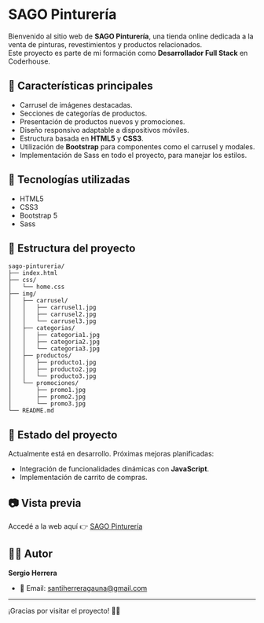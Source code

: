 # SAGO Pinturería

Bienvenido al sitio web de **SAGO Pinturería**, una tienda online dedicada a la venta de pinturas, revestimientos y productos relacionados.  
Este proyecto es parte de mi formación como **Desarrollador Full Stack** en Coderhouse.

## 🌟 Características principales

- Carrusel de imágenes destacadas.
- Secciones de categorías de productos.
- Presentación de productos nuevos y promociones.
- Diseño responsivo adaptable a dispositivos móviles.
- Estructura basada en **HTML5** y **CSS3**.
- Utilización de **Bootstrap** para componentes como el carrusel y modales.
- Implementación de Sass en todo el proyecto, para manejar los estilos.

## 🚀 Tecnologías utilizadas

- HTML5
- CSS3
- Bootstrap 5
- Sass

## 📁 Estructura del proyecto

```plaintext
sago-pintureria/
├── index.html
├── css/
│   └── home.css
├── img/
│   ├── carrusel/
│   │   ├── carrusel1.jpg
│   │   ├── carrusel2.jpg
│   │   └── carrusel3.jpg
│   ├── categorias/
│   │   ├── categoria1.jpg
│   │   ├── categoria2.jpg
│   │   └── categoria3.jpg
│   ├── productos/
│   │   ├── producto1.jpg
│   │   ├── producto2.jpg
│   │   └── producto3.jpg
│   └── promociones/
│       ├── promo1.jpg
│       ├── promo2.jpg
│       └── promo3.jpg
└── README.md
```

## 📌 Estado del proyecto

Actualmente está en desarrollo.
Próximas mejoras planificadas:
- Integración de funcionalidades dinámicas con **JavaScript**.
- Implementación de carrito de compras.

## 📷 Vista previa

Accedé a la web aquí 👉 [SAGO Pinturería](https://sergioherrera22.github.io/sago-pintureria/)

## 👨‍💻 Autor

**Sergio Herrera**

- 📧 Email: santiherreragauna@gmail.com

---

¡Gracias por visitar el proyecto! 🎨✨
```

